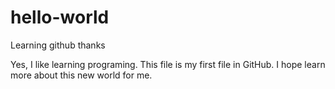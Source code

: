 # hello-world
Learning github thanks

Yes, I like learning programing.
This file is my first file in GitHub.
I hope learn more about this new world for me.
